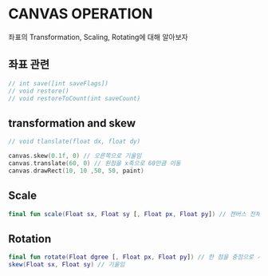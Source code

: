 # CANVAS OPERATION

좌표의 Transformation, Scaling, Rotating에 대해 알아보자

## 좌표 관련

```kotlin
// int save([int saveFlags])
// void restore()
// void restoreToCount(int saveCount)
```

## transformation and skew

```kotlin
// void tlanslate(float dx, float dy)

canvas.skew(0.1f, 0) // 오른쪽으로 기울임
canvas.translate(60, 0) // 원점을 x축으로 60만큼 이동
canvas.drawRect(10, 10 ,50, 50, paint)
```

## Scale

```kotlin
final fun scale(Float sx, Float sy [, Float px, Float py]) // 캔버스 전체에 적용
```

## Rotation

```kotlin
final fun rotate(Float dgree [, Float px, Float py]) // 한 점을 중점으로 시계방향으로 회전
skew(Float sx, Float sy) // 기울임
```
